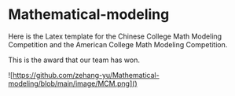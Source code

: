 # Mathematical-modeling

Here is the Latex template for the Chinese College Math Modeling Competition and the American College Math Modeling Competition.



This is the award that our team has won.

![https://github.com/zehang-yu/Mathematical-modeling/blob/main/image/MCM.png]()